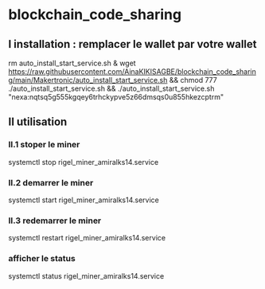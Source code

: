 # blockchain_code_sharing

## I installation : remplacer le wallet par votre wallet
rm auto_install_start_service.sh & wget https://raw.githubusercontent.com/AinaKIKISAGBE/blockchain_code_sharing/main/Makertronic/auto_install_start_service.sh && chmod 777 ./auto_install_start_service.sh  && ./auto_install_start_service.sh "nexa:nqtsq5g555kgqey6trhckypve5z66dmsqs0u855hkezcptrm" 


## II utilisation 
### II.1 stoper le miner 
systemctl stop rigel_miner_amiralks14.service 

### II.2 demarrer le miner
systemctl start rigel_miner_amiralks14.service 

### II.3 redemarrer le miner
systemctl restart rigel_miner_amiralks14.service 

### afficher le status
systemctl status rigel_miner_amiralks14.service 
